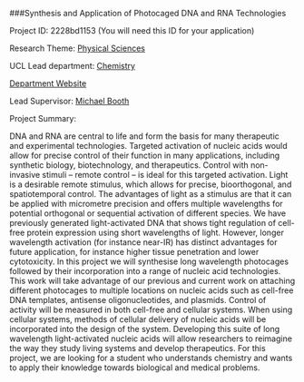 ###Synthesis and Application of Photocaged DNA and RNA Technologies

Project ID: 2228bd1153
(You will need this ID for your application)

Research Theme: [Physical Sciences](../themes/physical-sciences.md)

UCL Lead department: [Chemistry](../departments/chemistry.md)

[Department Website](https://www.ucl.ac.uk/chemistry)

Lead Supervisor: [Michael Booth](https://iris.ucl.ac.uk/iris/browse/profile?upi=MBOOT92)

Project Summary:

DNA and RNA are central to life and form the basis for many therapeutic and experimental technologies. Targeted activation of nucleic acids would allow for precise control of their function in many applications, including synthetic biology, biotechnology, and therapeutics. Control with non-invasive stimuli – remote control – is ideal for this targeted activation. Light is a desirable remote stimulus, which allows for precise, bioorthogonal, and spatiotemporal control. The advantages of light as a stimulus are that it can be applied with micrometre precision and offers multiple wavelengths for potential orthogonal or sequential activation of different species. We have previously generated light-activated DNA that shows tight regulation of cell-free protein expression using short wavelengths of light. However, longer wavelength activation (for instance near-IR) has distinct advantages for future application, for instance higher tissue penetration and lower cytotoxicity.
 In this project we will synthesise long wavelength photocages followed by their incorporation into a range of nucleic acid technologies. This work will take advantage of our previous and current work on attaching different photocages to multiple locations on nucleic acids such as cell-free DNA templates, antisense oligonucleotides, and plasmids. Control of activity will be measured in both cell-free and cellular systems. When using cellular systems, methods of cellular delivery of nucleic acids will be incorporated into the design of the system. Developing this suite of long wavelength light-activated nucleic acids will allow researchers to reimagine the way they study living systems and develop therapeutics. 
 For this project, we are looking for a student who understands chemistry and wants to apply their knowledge towards biological and medical problems.